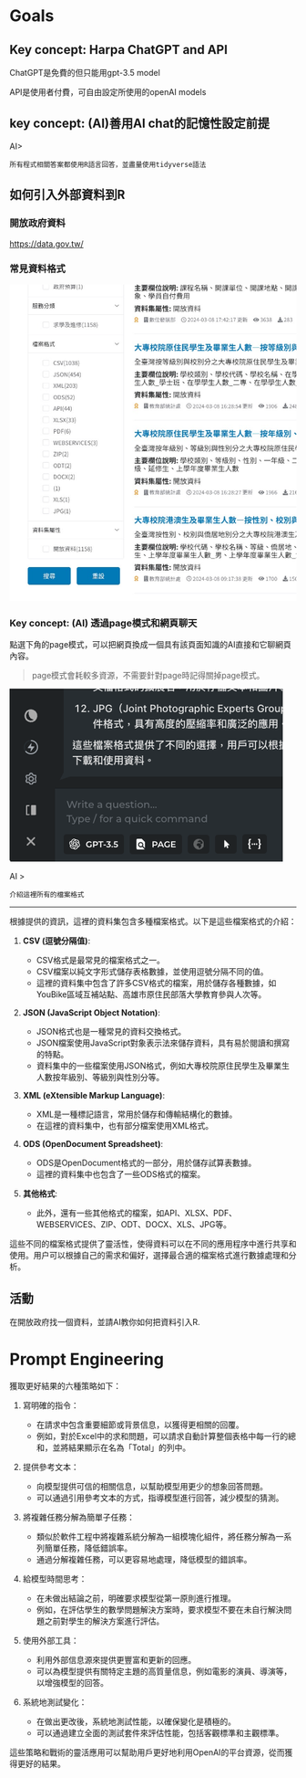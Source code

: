 

# Goals 


## Key concept: Harpa ChatGPT and API

ChatGPT是免費的但只能用gpt-3.5 model

API是使用者付費，可自由設定所使用的openAI models

## key concept: (AI)善用AI chat的記憶性設定前提

AI> 
``` 
所有程式相關答案都使用R語言回答，並盡量使用tidyverse語法
```

## 如何引入外部資料到R

### 開放政府資料

<https://data.gov.tw/>


### 常見資料格式

![](../img/2024-03-09-06-36-20.png)


### Key concept: (AI) 透過page模式和網頁聊天

點選下角的page模式，可以把網頁換成一個具有該頁面知識的AI直接和它聊網頁內容。

> page模式會耗較多資源，不需要針對page時記得關掉page模式。

![](../img/2024-03-09-06-40-50.png)


AI >
```{.ai}
介紹這裡所有的檔案格式
```

*** 


根據提供的資訊，這裡的資料集包含多種檔案格式。以下是這些檔案格式的介紹：

1. **CSV (逗號分隔值)**:
   - CSV格式是最常見的檔案格式之一。
   - CSV檔案以純文字形式儲存表格數據，並使用逗號分隔不同的值。
   - 這裡的資料集中包含了許多CSV格式的檔案，用於儲存各種數據，如YouBike區域互補站點、高雄市原住民部落大學教育參與人次等。

2. **JSON (JavaScript Object Notation)**:
   - JSON格式也是一種常見的資料交換格式。
   - JSON檔案使用JavaScript對象表示法來儲存資料，具有易於閱讀和撰寫的特點。
   - 資料集中的一些檔案使用JSON格式，例如大專校院原住民學生及畢業生人數按年級別、等級別與性別分等。

3. **XML (eXtensible Markup Language)**:
   - XML是一種標記語言，常用於儲存和傳輸結構化的數據。
   - 在這裡的資料集中，也有部分檔案使用XML格式。

4. **ODS (OpenDocument Spreadsheet)**:
   - ODS是OpenDocument格式的一部分，用於儲存試算表數據。
   - 這裡的資料集中也包含了一些ODS格式的檔案。

5. **其他格式**:
   - 此外，還有一些其他格式的檔案，如API、XLSX、PDF、WEBSERVICES、ZIP、ODT、DOCX、XLS、JPG等。

這些不同的檔案格式提供了靈活性，使得資料可以在不同的應用程序中進行共享和使用。用户可以根據自己的需求和偏好，選擇最合適的檔案格式進行數據處理和分析。


## 活動

在開放政府找一個資料，並請AI教你如何把資料引入R. 


# Prompt Engineering

獲取更好結果的六種策略如下：

1. 寫明確的指令：
   - 在請求中包含重要細節或背景信息，以獲得更相關的回覆。
   - 例如，對於Excel中的求和問題，可以請求自動計算整個表格中每一行的總和，並將結果顯示在名為「Total」的列中。

2. 提供參考文本：
   - 向模型提供可信的相關信息，以幫助模型用更少的想象回答問題。
   - 可以通過引用參考文本的方式，指導模型進行回答，減少模型的猜測。

3. 將複雜任務分解為簡單子任務：
   - 類似於軟件工程中將複雜系統分解為一組模塊化組件，將任務分解為一系列簡單任務，降低錯誤率。
   - 通過分解複雜任務，可以更容易地處理，降低模型的錯誤率。

4. 給模型時間思考：
   - 在未做出結論之前，明確要求模型從第一原則進行推理。
   - 例如，在評估學生的數學問題解決方案時，要求模型不要在未自行解決問題之前對學生的解決方案進行評估。

5. 使用外部工具：
   - 利用外部信息源來提供更豐富和更新的回應。
   - 可以為模型提供有關特定主題的高質量信息，例如電影的演員、導演等，以增強模型的回答。

6. 系統地測試變化：
   - 在做出更改後，系統地測試性能，以確保變化是積極的。
   - 可以通過建立全面的測試套件來評估性能，包括客觀標準和主觀標準。

這些策略和戰術的靈活應用可以幫助用戶更好地利用OpenAI的平台資源，從而獲得更好的結果。

